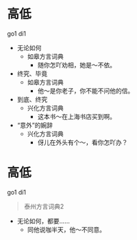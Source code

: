# 高低
go1 di1
+ 无论如何
  * 如皋方言词典
    - 随你怎吖劝相，她是～不依。
+ 终究、毕竟
  * 如皋方言词典
    - 他～是你老子，你不能不问他的信。
+ 到底、终究
  * 兴化方言词典
    - 这本书～在上海书店买到啊。
+ “意外”的婉辞
  * 兴化方言词典
    - 伢儿在外头有个～，看你怎吖办？


# 高低
go1 di1
> 泰州方言词典2
- 无论如何，都要……
  - 同他说咖半天，他～不同意。
